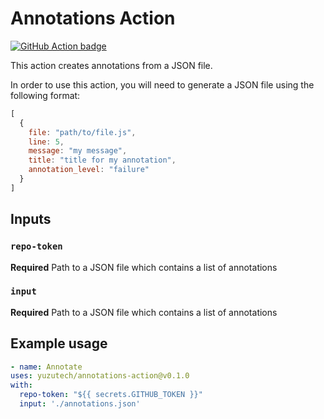 # Annotations Action

[![GitHub Action badge](https://github.com/yuzutech/annotations-action/workflows/test-local/badge.svg)](https://github.com/yuzutech/annotations-action/actions?query=workflow%3Atest-local)

This action creates annotations from a JSON file.

In order to use this action, you will need to generate a JSON file using the following format:

```js
[
  {
    file: "path/to/file.js",
    line: 5,
    message: "my message",
    title: "title for my annotation",
    annotation_level: "failure"
  }
]
```

## Inputs

### `repo-token`

**Required** Path to a JSON file which contains a list of annotations
  
  
### `input`

**Required** Path to a JSON file which contains a list of annotations
  
## Example usage

```yml
- name: Annotate
uses: yuzutech/annotations-action@v0.1.0
with:
  repo-token: "${{ secrets.GITHUB_TOKEN }}"
  input: './annotations.json'
```

